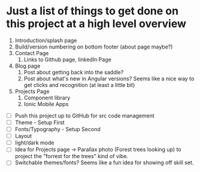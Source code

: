 # Just a list of things to get done on this project at a high level overview

1. Introduction/splash page
2. Build/version numbering on bottom footer (about page maybe?)
3. Contact Page
   1. Links to Github page, linkedIn Page
4. Blog page
   1. Post about getting back into the saddle?
   2. Post about what's new in Angular versions? Seems like a nice way to get clicks and recognition (at least a little bit)
5. Projects Page 
   1. Component library 
   2. Ionic Mobile Apps

* [ ] Push this project up to GitHub for src code management
* [ ] Theme - Setup First
* [ ] Fonts/Typography - Setup Second
* [ ] Layout 
* [ ] light/dark mode
* [ ] Idea for Projects page -> Parallax photo (Forest trees looking up) to project the "forrest for the trees" kind of vibe.
* [ ] Switchable themes/fonts? Seems like a fun idea for showing off skill set.

